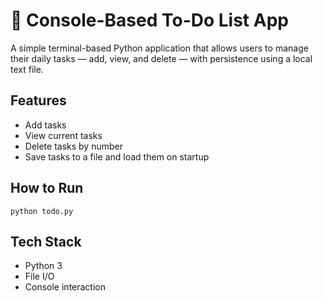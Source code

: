 # 📝 Console-Based To-Do List App

A simple terminal-based Python application that allows users to manage their daily tasks — add, view, and delete — with persistence using a local text file.

## Features

- Add tasks
- View current tasks
- Delete tasks by number
- Save tasks to a file and load them on startup

## How to Run

```Terminal
python todo.py
```

## Tech Stack

- Python 3
- File I/O
- Console interaction
